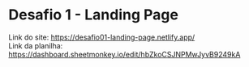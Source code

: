 # Desafio 1 - Landing Page

Link do site: https://desafio01-landing-page.netlify.app/<br>
Link da planilha: https://dashboard.sheetmonkey.io/edit/hbZkoCSJNPMwJyvB9249kA
